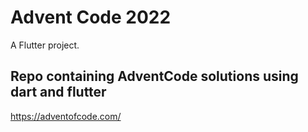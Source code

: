 # Advent Code 2022

A Flutter project.

## Repo containing AdventCode solutions using dart and flutter 
https://adventofcode.com/

